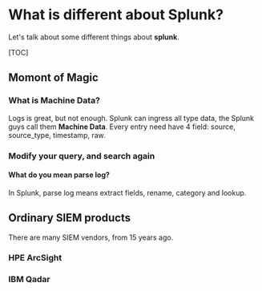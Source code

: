 # What is different about Splunk?

Let's talk about some different things about **splunk**.

[TOC]

## Momont of Magic

### What is Machine Data?
Logs is great, but not enough.
Splunk can ingress all type data, the Splunk guys call them **Machine Data**. Every entry need have 4 field: source, source_type, timestamp, raw.




### Modify your query, and search again

#### What do you mean parse log?

In Splunk, parse log means extract fields, rename, category and lookup.





## Ordinary SIEM products

There are many SIEM vendors, from 15 years ago. 

### HPE ArcSight

### IBM Qadar

### 



